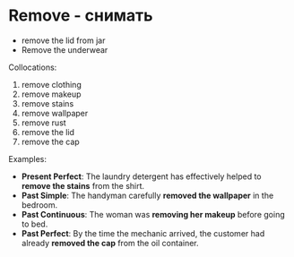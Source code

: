# Remove - снимать

- remove the lid from jar
- Remove the underwear

Collocations:

1. remove clothing
2. remove makeup
3. remove stains
4. remove wallpaper
5. remove rust
6. remove the lid
7. remove the cap

Examples:

- **Present Perfect**: The laundry detergent has effectively helped to **remove the stains** from the shirt.
- **Past Simple**: The handyman carefully **removed the wallpaper** in the bedroom.
- **Past Continuous**: The woman was **removing her makeup** before going to bed.
- **Past Perfect**: By the time the mechanic arrived, the customer had already **removed the cap** from the oil container.
